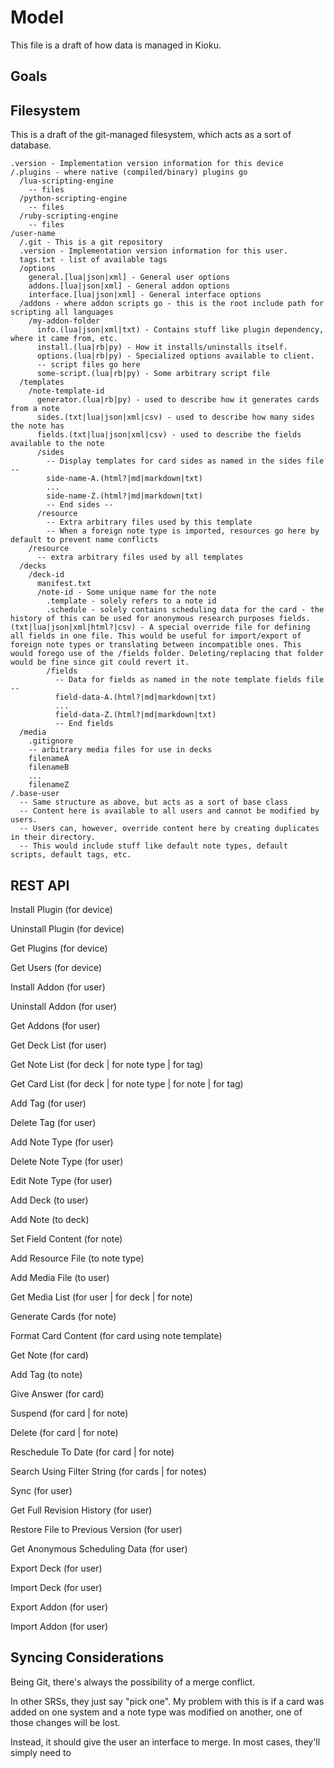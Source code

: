 # Model
This file is a draft of how data is managed in Kioku.

## Goals


## Filesystem
This is a draft of the git-managed filesystem, which acts as a sort of database.
```
.version - Implementation version information for this device
/.plugins - where native (compiled/binary) plugins go
  /lua-scripting-engine
    -- files
  /python-scripting-engine
    -- files
  /ruby-scripting-engine
    -- files
/user-name
  /.git - This is a git repository
  .version - Implementation version information for this user.
  tags.txt - list of available tags
  /options
    general.[lua|json|xml] - General user options
    addons.[lua|json|xml] - General addon options
    interface.[lua|json|xml] - General interface options
  /addons - where addon scripts go - this is the root include path for scripting all languages
    /my-addon-folder
      info.(lua|json|xml|txt) - Contains stuff like plugin dependency, where it came from, etc.
      install.(lua|rb|py) - How it installs/uninstalls itself.
      options.(lua|rb|py) - Specialized options available to client.
      -- script files go here
      some-script.(lua|rb|py) - Some arbitrary script file
  /templates
    /note-template-id
      generator.(lua|rb|py) - used to describe how it generates cards from a note
      sides.(txt|lua|json|xml|csv) - used to describe how many sides the note has
      fields.(txt|lua|json|xml|csv) - used to describe the fields available to the note
      /sides
        -- Display templates for card sides as named in the sides file --
        side-name-A.(html?|md|markdown|txt)
        ...
        side-name-Z.(html?|md|markdown|txt)
        -- End sides --
      /resource
        -- Extra arbitrary files used by this template
        -- When a foreign note type is imported, resources go here by default to prevent name conflicts
    /resource
      -- extra arbitrary files used by all templates
  /decks
    /deck-id
      manifest.txt
      /note-id - Some unique name for the note
        .template - solely refers to a note id
        .schedule - solely contains scheduling data for the card - the history of this can be used for anonymous research purposes fields.(txt|lua|json|xml|html?|csv) - A special override file for defining all fields in one file. This would be useful for import/export of foreign note types or translating between incompatible ones. This would forego use of the /fields folder. Deleting/replacing that folder would be fine since git could revert it.
        /fields
          -- Data for fields as named in the note template fields file --
          field-data-A.(html?|md|markdown|txt)
          ...
          field-data-Z.(html?|md|markdown|txt)
          -- End fields
  /media
    .gitignore
    -- arbitrary media files for use in decks
    filenameA
    filenameB
    ...
    filenameZ
/.base-user
  -- Same structure as above, but acts as a sort of base class
  -- Content here is available to all users and cannot be modified by users.
  -- Users can, however, override content here by creating duplicates in their directory.
  -- This would include stuff like default note types, default scripts, default tags, etc.
```

## REST API

Install Plugin (for device)

Uninstall Plugin (for device)

Get Plugins (for device)

Get Users (for device)

Install Addon (for user)

Uninstall Addon (for user)

Get Addons (for user)

Get Deck List (for user)

Get Note List (for deck | for note type | for tag)

Get Card List (for deck | for note type | for note | for tag)

Add Tag (for user)

Delete Tag (for user)

Add Note Type (for user)

Delete Note Type (for user)

Edit Note Type (for user)

Add Deck (to user)

Add Note (to deck)

Set Field Content (for note)

Add Resource File (to note type)

Add Media File (to user)

Get Media List (for user | for deck | for note)

Generate Cards (for note)

Format Card Content (for card using note template)

Get Note (for card)

Add Tag (to note)

Give Answer (for card)

Suspend (for card | for note)

Delete (for card | for note)

Reschedule To Date (for card | for note)

Search Using Filter String (for cards | for notes)

Sync (for user)

Get Full Revision History (for user)

Restore File to Previous Version (for user)

Get Anonymous Scheduling Data (for user)

Export Deck (for user)

Import Deck (for user)

Export Addon (for user)

Import Addon (for user)

## Syncing Considerations

Being Git, there's always the possibility of a merge conflict.

In other SRSs, they just say "pick one". My problem with this is if a card was added on one system and a note type was modified on another, one of those changes will be lost.

Instead, it should give the user an interface to merge. In most cases, they'll simply need to 
